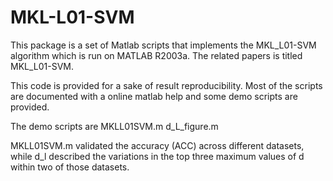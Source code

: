 # MKL-L01-SVM
This package is a set of Matlab scripts that implements the MKL_L01-SVM algorithm which is run on MATLAB R2003a. The related papers is titled MKL_L01-SVM.

This code is provided for a sake of result reproducibility. Most of the scripts are documented with a online matlab help and some demo scripts are provided.

The demo scripts are
  MKLL01SVM.m
  d_L_figure.m


MKLL01SVM.m  validated the accuracy (ACC) across different datasets, while d_l described the variations in the top three maximum values of d within two of those datasets.
